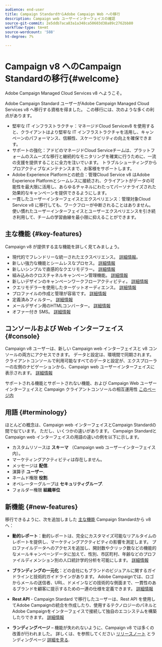 ```yaml
---
audience: end-user
title: Campaign StandardからAdobe Campaign Web への移行
description: Campaign web ユーザーインターフェイスの確認
source-git-commit: 2e5ddb7aca83a1a348ca50603d38a89c2762bb80
workflow-type: tm+mt
source-wordcount: '588'
ht-degree: 7%

---
```



# Campaign v8 へのCampaign Standardの移行{#welcome}

<!--
We are thrilled to annonce that you, as a Campaign Standard user, can now benefit from the new version of Adobe Campaign Web User Interface. The migration is seemless and will allow you to use all the intuitive features designed to simplify the creation of personalized cross-channel campaigns. Campaign Web User Interface also brings a connected canvas with Adobe Experience Platform for a unified experience.
-->

Adobe Campaign Managed Cloud Services v8 へようこそ。

Adobe Campaign Standard ユーザーがAdobe Campaign Managed Cloud Services v8 へ移行する資格を得ました。 この移行には、次のような多くの利点があります。

* 堅牢な IT インフラストラクチャ：マネージドCloud Servicev8 を使用すると、クライアントはより堅牢な IT インフラストラクチャを活用し、キャンペーンのパフォーマンス、信頼性、スケーラビリティの向上を確保できます。
* サポートの強化：アドビのマネージドCloud Serviceチームは、プラットフォームのスムーズな移行と継続的なモニタリングを確実に行うために、一流の支援を提供することに全力を注いでいます。 トラブルシューティングからプロアクティブなメンテナンスまで、お客様をサポートします。
* Adobe Experience Platformとの統合：管理Cloud Service v8 はAdobe Experience Platformとシームレスに接続され、クライアントがデータの可能性を最大限に活用し、あらゆるチャネルにわたってパーソナライズされた効果的なキャンペーンを提供できるようにします。
* 一貫したユーザーインターフェイスとエクスペリエンス：管理対象Cloud Service v8 に移行しても、ワークフローが中断されることはありません。 使い慣れたユーザーインターフェイスとユーザーエクスペリエンスを引き続き利用して、チームの学習曲線を最小限に抑えることができます。

<!--
As a Campaign Standard user, we now offer you a way to migrate to Adobe Campaign v8. You will benefit from both the new Campaign Web interface and the v8 console.
-->

## 主な機能 {#key-features}

Campaign v8 が提供する主な機能を詳しく見てみましょう。

* 現代的でフレンドリーな統一されたエクスペリエンス。 [詳細情報](../get-started/connect-to-campaign.md)。
* 新しい強力な機能とシームレスなプロセス。 [詳細情報](../get-started/user-interface.md)
* 新しいシンプルで直感的なクエリモデラー。 [詳細情報](../query/query-modeler-overview.md)
* 組み込みのクロスチャネルキャンペーン管理機能。 [詳細情報](../msg/gs-messages.md)
* 新しいデザインのキャンペーンワークフローアクティビティ。 [詳細情報](../workflows/gs-workflows.md)
* クエリモデラーを使用したターゲットオーディエンス。 [詳細情報](../query/query-modeler-overview.md)
* プロファイルの作成と管理が容易です。 [詳細情報](../audience/about-recipients.md)
* 定義済みフィルター。 [詳細情報](../get-started/predefined-filters.md)
* メールデザイン用のHTMLコンバーター。 [詳細情報](../email/existing-content.md)
* オファー付き SMS。 [詳細情報](../msg/offers.md)

## コンソールおよび Web インターフェイス {#console}

Campaign v8 ユーザーは、新しい Campaign web インターフェイスと v8 コンソールの両方にアクセスできます。 データと設定は、環境間で同期されます。クライアントコンソールで利用可能なすべてのデータと設定が、エクスプローラーの左側のナビゲーションから、Campaign web ユーザーインターフェイスに表示されます。 [詳細情報](../get-started/user-interface.md#user-interface-explorer)

サポートされる機能とサポートされない機能、および Campaign Web ユーザーインターフェイスと Campaign クライアントコンソールの相互運用性 [このページ内](../get-started/capability-matrix.md)

## 用語 {#terminology}

ほとんどの概念は、Campaign web インターフェイスとCampaign Standardの間で似ています。 ただし、いくつかの違いがあります。 Campaign Standardと Campaign web インターフェイスの用語の違いの例を以下に示します。

<!--
* Profiles are **Recipients** in the console. [Learn more](../audience/gs-audiences-recipients.md).
* Test profiles are **Seed addresses**. [Learn more](../preview-test/test-deliveries.md).
* The delivery preparation is the **Delivery analysis**. [Learn more](../monitor/prepare-send.md).
* Audiences are **Lists**. [Learn more](../audience/gs-audiences-recipients.md).
-->

* カスタムリソースは **スキーマ** （Campaign web ユーザーインターフェイス内）。
* マーケティングアクティビティは存在しません。
* メッセージは **配信**.
* 演算子 **ユーザー**.
* ネームド権限 **役割**.
* オペレーターグループは **セキュリティグループ**.
* フォルダー権限 **組織単位**

## 新機能 {#new-features}

移行できるように、次を追加しました [主な機能](https://experienceleague.adobe.com/docs/experience-cloud/campaign/campaign-standard-migration-home.html) Campaign Standardから v8 へ：

* **動的レポート**：動的レポートは、完全にカスタマイズ可能なリアルタイムのレポートを提供し、マーケティングアクティビティの影響を測定します。 プロファイルデータへのアクセスを追加し、開封数やクリック数などの機能的なメールキャンペーンデータに加えて、性別、市区町村、年齢などのプロファイルディメンション別の人口統計学的分析を可能にします。 [詳細情報](https://experienceleague.adobe.com/docs/experience-cloud/campaign/reporting/get-started-reporting.html)

* **ブランディングの一元化**：どの会社にもブランドのビジュアルに関するガイドラインと技術的ガイドラインがあります。 Adobe Campaignでは、ロゴからメールの送信者、URL、ドメインなどの技術的な側面まで、一貫性のあるブランドを顧客に提示するための一連の仕様を定義できます。 [詳細情報](https://experienceleague.adobe.com/docs/experience-cloud/campaign/branding/branding-gs.html)

* **Rest API** - Campaign Stardard で移行したユーザーは、Rest API を使用してAdobe Campaignの統合を作成したり、使用するテクノロジーのパネルとAdobe Campaignをインターフェイスで接続して独自のエコシステムを構築したりできます。 [詳細情報](https://experienceleague.adobe.com/docs/experience-cloud/campaign/apis/get-started-apis.html)

* **ランディングページ**  – 機能が失われないように、Campaign v8 では多くの改善が行われました。 詳しくは、を参照してください [リリースノート](../rn/release-notes.md#new-24-4) とランディングページ [詳細を見る](../landing-pages/get-started-lp.md).

<!--
* Delivery Alerting: In addition to viewing notifications directly in Campaign, Adobe Campaign also provides an email alerting system to trigger email alerts to users or external stakeholders of important system activities. Create, manage, and receive customizable alerts and dashboards to keep track of delivery successes or failures. Adobe Campaign Delivery Alerting boosts efficiency by keeping all involved Adobe Campaign users in a company automatically informed about the delivery execution status, via email and dashboard. 

* Landing Pages: Landing pages are web forms that can be used to capture information on your audiences, offer subscriptions to a service, display data and grow your database. Landing pages can also be used for acquiring or updating existing profiles, and to set up a double opt-in mechanism, allowing you to to protect the platform from wrong or invalid email addresses, or spambots. [Learn more](../landing-pages/get-started-lp.md)
-->